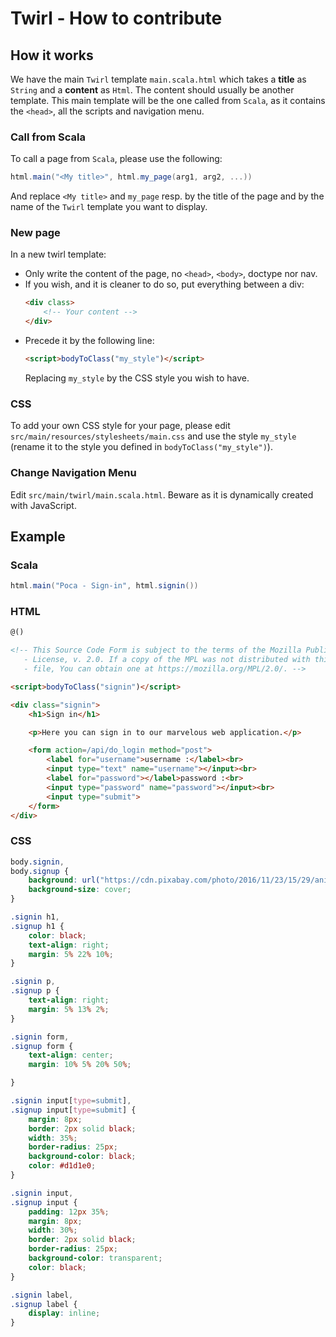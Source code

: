 # Twirl - How to contribute

## How it works

We have the main `Twirl` template `main.scala.html` which takes a __title__ as `String` and a __content__ as `Html`. The content should usually be another template. This main template will be the one called from `Scala`, as it contains the `<head>`, all the scripts and navigation menu.

### Call from Scala

To call a page from `Scala`, please use the following:

```Scala
html.main("<My title>", html.my_page(arg1, arg2, ...))
```

And replace `<My title>` and `my_page` resp. by the title of the page and by the name of the `Twirl` template you want to display.

### New page

In a new twirl template:

- Only write the content of the page, no `<head>`, `<body>`, doctype nor nav.
- If you wish, and it is cleaner to do so, put everything between a div:
    ```html
    <div class>
        <!-- Your content -->
    </div>
    ``` 
- Precede it by the following line:
    ```html
    <script>bodyToClass("my_style")</script>
    ```
    Replacing `my_style` by the CSS style you wish to have.

### CSS

To add your own CSS style for your page, please edit `src/main/resources/stylesheets/main.css` and use the style `my_style` (rename it to the style you defined in `bodyToClass("my_style")`). 

### Change Navigation Menu

Edit `src/main/twirl/main.scala.html`. Beware as it is dynamically created with JavaScript.

## Example

### Scala

```Scala
html.main("Poca - Sign-in", html.signin())
```

### HTML

```html
@()

<!-- This Source Code Form is subject to the terms of the Mozilla Public
   - License, v. 2.0. If a copy of the MPL was not distributed with this
   - file, You can obtain one at https://mozilla.org/MPL/2.0/. -->

<script>bodyToClass("signin")</script>

<div class="signin">
    <h1>Sign in</h1>

    <p>Here you can sign in to our marvelous web application.</p>

    <form action=/api/do_login method="post">
        <label for="username">username :</label><br>
        <input type="text" name="username"></input><br>
        <label for="password"></label>password :<br>
        <input type="password" name="password"></input><br>
        <input type="submit">
    </form>
</div>
```

### CSS

```css
body.signin,
body.signup {
    background: url("https://cdn.pixabay.com/photo/2016/11/23/15/29/animal-1853533_960_720.jpg") no-repeat;
    background-size: cover;
}

.signin h1,
.signup h1 {
    color: black;
    text-align: right;
    margin: 5% 22% 10%;
}

.signin p,
.signup p {
    text-align: right;
    margin: 5% 13% 2%;
}

.signin form,
.signup form {
    text-align: center;
    margin: 10% 5% 20% 50%;

}

.signin input[type=submit],
.signup input[type=submit] {
    margin: 8px;
    border: 2px solid black;
    width: 35%;
    border-radius: 25px;
    background-color: black;
    color: #d1d1e0;
}

.signin input,
.signup input {
    padding: 12px 35%;
    margin: 8px;
    width: 30%;
    border: 2px solid black;
    border-radius: 25px;
    background-color: transparent;
    color: black;
}

.signin label,
.signup label {
    display: inline;
}
```

